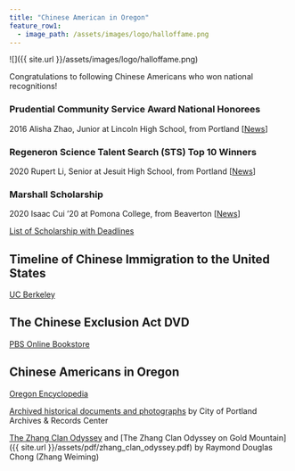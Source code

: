 ```yaml
---
title: "Chinese American in Oregon"
feature_row1:
  - image_path: /assets/images/logo/halloffame.png
---
```


![]({{ site.url }}/assets/images/logo/halloffame.png)

Congratulations to following Chinese Americans who won national recognitions!

### Prudential Community Service Award National Honorees

2016 Alisha Zhao, Junior at Lincoln High School, from Portland [[News](https://spirit.prudential.com/honoree/2016/or/alisha-zhao)]

### Regeneron Science Talent Search (STS) Top 10 Winners

2020 Rupert Li, Senior at Jesuit High School, from Portland [[News](https://www.societyforscience.org/press-release/virtual-regeneron-science-talent-search-2020-winners/)]

### Marshall Scholarship

2020 Isaac Cui ’20 at Pomona College, from Beaverton [[News](https://www.pomona.edu/news/2019/12/09-isaac-cui-20-awarded-prestigious-marshall-scholarship-study-uk)]

[List of Scholarship with Deadlines](https://willamette.edu/offices/saga/students/external/index.html)

## Timeline of Chinese Immigration to the United States

[UC Berkeley](https://bancroft.berkeley.edu/collections/chinese-immigration-to-the-united-states-1884-1944/timeline.html)

## The Chinese Exclusion Act DVD

[PBS Online Bookstore](https://shop.pbs.org/WB0102.html)

## Chinese Americans in Oregon

[Oregon Encyclopedia](https://oregonencyclopedia.org/articles/chinese_americans_in_oregon/#.XSNxh-hKi71)

[Archived historical documents and photographs](https://efiles.portlandoregon.gov/Record?q=recAnyWord%3Achinese&sortBy=recCreatedOn&pagesize=100&filter=electronic ) by City of Portland Archives & Records Center

[The Zhang Clan Odyssey](https://www.mychinaroots.com/samples/zhang-odyssey/#1) and [The Zhang Clan Odyssey on Gold Mountain]({{ site.url }}/assets/pdf/zhang_clan_odyssey.pdf) by Raymond Douglas Chong (Zhang Weiming)
